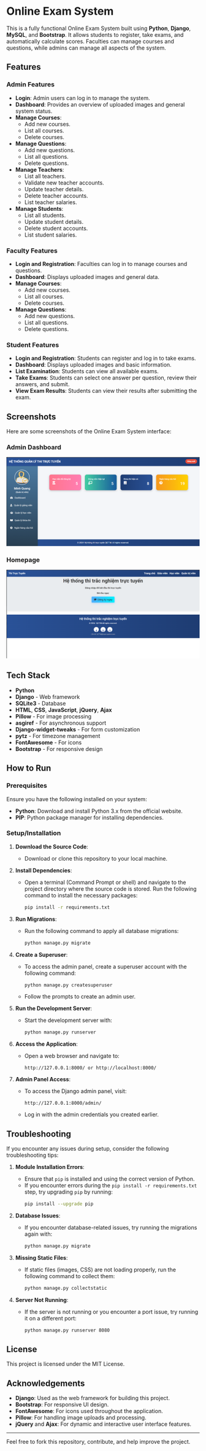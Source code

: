 # Online Exam System

This is a fully functional Online Exam System built using **Python**, **Django**, **MySQL**, and **Bootstrap**. It allows students to register, take exams, and automatically calculate scores. Faculties can manage courses and questions, while admins can manage all aspects of the system.

## Features

### Admin Features
- **Login**: Admin users can log in to manage the system.
- **Dashboard**: Provides an overview of uploaded images and general system status.
- **Manage Courses**:
  - Add new courses.
  - List all courses.
  - Delete courses.
- **Manage Questions**:
  - Add new questions.
  - List all questions.
  - Delete questions.
- **Manage Teachers**:
  - List all teachers.
  - Validate new teacher accounts.
  - Update teacher details.
  - Delete teacher accounts.
  - List teacher salaries.
- **Manage Students**:
  - List all students.
  - Update student details.
  - Delete student accounts.
  - List student salaries.

### Faculty Features
- **Login and Registration**: Faculties can log in to manage courses and questions.
- **Dashboard**: Displays uploaded images and general data.
- **Manage Courses**:
  - Add new courses.
  - List all courses.
  - Delete courses.
- **Manage Questions**:
  - Add new questions.
  - List all questions.
  - Delete questions.
  
### Student Features
- **Login and Registration**: Students can register and log in to take exams.
- **Dashboard**: Displays uploaded images and basic information.
- **List Examination**: Students can view all available exams.
- **Take Exams**: Students can select one answer per question, review their answers, and submit.
- **View Exam Results**: Students can view their results after submitting the exam.

## Screenshots

Here are some screenshots of the Online Exam System interface:

### Admin Dashboard
![Admin Dashboard](static/app_interface/AdminDashboard.png)

### Homepage 
![Homepage ](static/app_interface/screenshot_1735127992.png)

## Tech Stack

- **Python**
- **Django** - Web framework
- **SQLite3** - Database
- **HTML**, **CSS**, **JavaScript**, **jQuery**, **Ajax**
- **Pillow** - For image processing
- **asgiref** - For asynchronous support
- **Django-widget-tweaks** - For form customization
- **pytz** - For timezone management
- **FontAwesome** - For icons
- **Bootstrap** - For responsive design

## How to Run

### Prerequisites

Ensure you have the following installed on your system:
- **Python**: Download and install Python 3.x from the official website.
- **PIP**: Python package manager for installing dependencies.

### Setup/Installation

1. **Download the Source Code**:
   - Download or clone this repository to your local machine.

2. **Install Dependencies**:
   - Open a terminal (Command Prompt or shell) and navigate to the project directory where the source code is stored. Run the following command to install the necessary packages:
   
     ```bash
     pip install -r requirements.txt
     ```

3. **Run Migrations**:
   - Run the following command to apply all database migrations:

     ```bash
     python manage.py migrate
     ```

4. **Create a Superuser**:
   - To access the admin panel, create a superuser account with the following command:
   
     ```bash
     python manage.py createsuperuser
     ```

   - Follow the prompts to create an admin user.

5. **Run the Development Server**:
   - Start the development server with:

     ```bash
     python manage.py runserver
     ```

6. **Access the Application**:
   - Open a web browser and navigate to:
   
     ```
     http://127.0.0.1:8000/ or http://localhost:8000/
     ```

7. **Admin Panel Access**:
   - To access the Django admin panel, visit:

     ```
     http://127.0.0.1:8000/admin/
     ```

   - Log in with the admin credentials you created earlier.

## Troubleshooting

If you encounter any issues during setup, consider the following troubleshooting tips:

1. **Module Installation Errors**:
   - Ensure that `pip` is installed and using the correct version of Python.
   - If you encounter errors during the `pip install -r requirements.txt` step, try upgrading `pip` by running:
     ```bash
     pip install --upgrade pip
     ```

2. **Database Issues**:
   - If you encounter database-related issues, try running the migrations again with:
     ```bash
     python manage.py migrate
     ```

3. **Missing Static Files**:
   - If static files (images, CSS) are not loading properly, run the following command to collect them:
     ```bash
     python manage.py collectstatic
     ```

4. **Server Not Running**:
   - If the server is not running or you encounter a port issue, try running it on a different port:
     ```bash
     python manage.py runserver 8080
     ```

## License

This project is licensed under the MIT License.

## Acknowledgements

- **Django**: Used as the web framework for building this project.
- **Bootstrap**: For responsive UI design.
- **FontAwesome**: For icons used throughout the application.
- **Pillow**: For handling image uploads and processing.
- **jQuery** and **Ajax**: For dynamic and interactive user interface features.

---

Feel free to fork this repository, contribute, and help improve the project.
